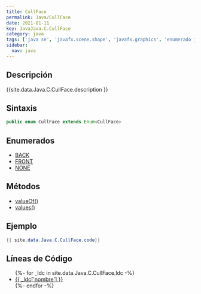 ```yaml
---
title: CullFace
permalink: Java/CullFace
date: 2021-01-11
key: JavaJava.C.CullFace
category: java
tags: ['java se', 'javafx.scene.shape', 'javafx.graphics', 'enumerado java', 'JavaFX 8.0']
sidebar: 
  nav: java
---
```


## Descripción
{{site.data.Java.C.CullFace.description }}

## Sintaxis
~~~java
public enum CullFace extends Enum<CullFace>
~~~

## Enumerados
* [BACK](/Java/CullFace/BACK)
* [FRONT](/Java/CullFace/FRONT)
* [NONE](/Java/CullFace/NONE)

## Métodos
* [valueOf()](/Java/CullFace/valueOf)
* [values()](/Java/CullFace/values)

## Ejemplo
~~~java
{{ site.data.Java.C.CullFace.code}}
~~~

## Líneas de Código
<ul>
{%- for _ldc in site.data.Java.C.CullFace.ldc -%}
   <li>
       <a href="{{_ldc['url'] }}">{{ _ldc['nombre'] }}</a>
   </li>
{%- endfor -%}
</ul>

